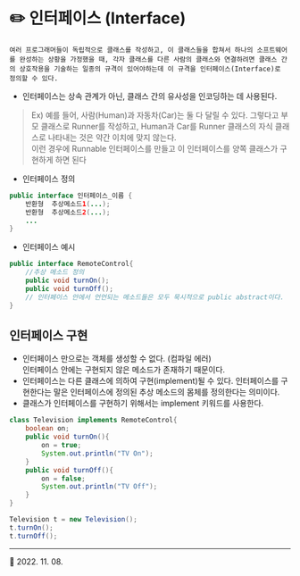 # ✏️ 인터페이스 (Interface)
    여러 프로그래머들이 독립적으로 클래스를 작성하고, 이 클래스들을 합쳐서 하나의 소프트웨어를 완성하는 상황을 가정했을 때, 각자 클래스를 다른 사람의 클래스와 연결하려면 클래스 간의 상호작용을 기술하는 일종의 규격이 있어야하는데 이 규격을 인터페이스(Interface)로 정의할 수 있다.
* 인터페이스는 상속 관계가 아닌, 클래스 간의 유사성을 인코딩하는 데 사용된다.
> Ex) 예를 들어, 사람(Human)과 자동차(Car)는 둘 다 달릴 수 있다. 그렇다고 부모 클래스로 Runner를 작성하고, Human과 Car를 Runner 클래스의 자식 클래스로 나타내는 것은 약간 이치에 맞지 않는다.
<br>이런 경우에 Runnable 인터페이스를 만들고 이 인터페이스를 양쪽 클래스가 구현하게 하면 된다
* 인터페이스 정의

```java
public interface 인터페이스_이름 {
    반환형  추상메소드1(...);
    반환형  추상메소드2(...);
    ...
}
```
* 인터페이스 예시
```java
public interface RemoteControl{
    //추상 메소드 정의
    public void turnOn();
    public void turnOff();
    // 인터페이스 안에서 언언되는 메소드들은 모두 묵시적으로 public abstract이다.
}
```
## 인터페이스 구현
* 인터페이스 만으로는 객체를 생성할 수 없다. (컴파일 에러) <br>인터페이스 안에는 구현되지 않은 메소드가 존재하기 때문이다.
* 인터페이스는 다른 클래스에 의하여 구현(implement)될 수 있다. 인터페이스를 구현한다는 말은 인터페이스에 정의된 추상 메소드의 몸체를 정의한다는 의미이다.
* 클래스가 인터페이스를 구현하기 위해서는 implement 키워드를 사용한다.
```java
class Television implements RemoteControl{
    boolean on;
    public void turnOn(){
        on = true;
        System.out.println("TV On");
    }
    public void turnOff(){
        on = false;
        System.out.println("TV Off");
    }
}
```
```java
Television t = new Television();
t.turnOn();
t.turnOff();
```
***
🔺 2022. 11. 08.